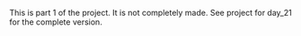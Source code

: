This is part 1 of the project. It is not completely made. See project for day_21 for the complete version.
